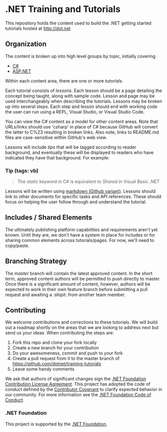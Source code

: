 # .NET Training and Tutorials

This repository holds the content used to build the .NET getting started tutorials hosted at http://dot.net

## Organization

The content is broken up into high level groups by topic, initially covering
- [C#](content/csharp/README.md)
- [ASP.NET](content/asp.net/README.md)

Within each content area, there are one or more *tutorials*.

Each tutorial consists of *lessons*. Each lesson should be a page detailing the concept being taught, along with sample code. Lesson and page may be used interchangeably when describing the tutorials. Lessons may be broken up into several *steps*. Each step and lesson should end with working code the user can run using a REPL, Visual Studio, or Visual Studio Code.

You can view the C# content as a model for other content areas. Note that URLs/links should use 'csharp' in place of C# because GitHub will convert the latter to C%23 resulting in broken links. Also note, links to README.md files are case-sensitive within GitHub's web view.

Lessons will include *tips* that will be tagged according to reader background, and eventually these will be displayed to readers who have indicated they have that background. For example:

### Tip (tags: vb)
> The *static* keyword in C# is equivalent to *Shared* in Visual Basic .NET

Lessons will be written using [markdown (Github variant)](https://github.com/adam-p/markdown-here/wiki/Markdown-Cheatsheet). Lessons should link to other documents for specific tasks and API references. These should focus on helping the user follow through and understand the tutorial.

## Includes / Shared Elements

The ultimately publishing platform capabilities and requirements aren't yet known. Until they are, we don't have a system in place for includes or for sharing common elements across tutorials/pages. For now, we'll need to copy/paste.

## Branching Strategy

The *master* branch will contain the latest approved content. In the short term, approved content authors will be permitted to push directly to master. Once there is a significant amount of content, however, authors will be expected to work in their own feature branch before submitting a pull request and awaiting a :shipit: from another team member.

## Contributing
We welcome contributions and corrections to these tutorials. We will build out a roadmap shortly on the areas that we are looking to address next but send us your ideas. When contributing the steps are:

 1. Fork this repo and clone your fork locally
 2. Create a new branch for your contribution
 3. Do your awesomeness, commit and push to your fork
 4. Create a pull request from it to the master branch of https://github.com/dotnet/training-tutorials
 5. Leave some handy comments

We ask that authors of significant changes sign the [.NET Foundation Contribution License Agreement](http://cla2.dotnetfoundation.org). This project has adopted the code of conduct defined by the [Contributor Covenant](http://contributor-covenant.org/)
to clarify expected behavior in our community.
For more information see the [.NET Foundation Code of Conduct](http://www.dotnetfoundation.org/code-of-conduct).

### .NET Foundation
This project is supported by the [.NET Foundation](http://www.dotnetfoundation.org).





